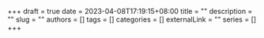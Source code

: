 +++ 
draft = true
date = 2023-04-08T17:19:15+08:00
title = ""
description = ""
slug = ""
authors = []
tags = []
categories = []
externalLink = ""
series = []
+++
